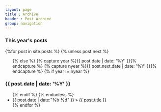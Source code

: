 ```yaml
---
layout: page
title : Archive
header : Post Archive
group: navigation
---
```


<div class="archgroup">
  <h3>This year's posts</h3>
  {%for post in site.posts %}
    {% unless post.next %}
      <ul class="this">
    {% else %}
      {% capture year %}{{ post.date | date: '%Y' }}{% endcapture %}
      {% capture nyear %}{{ post.next.date | date: '%Y' }}{% endcapture %}
      {% if year != nyear %}
      </ul>
        <h3>{{ post.date | date: '%Y' }}</h3>
        <ul class="past">
      {% endif %}
    {% endunless %}
        <li><time>{{ post.date | date:"%b %d" }}</time> &raquo; <a href="{{ post.url }}">{{ post.title }}</a></li>
  {% endfor %}
  </ul>
</div>